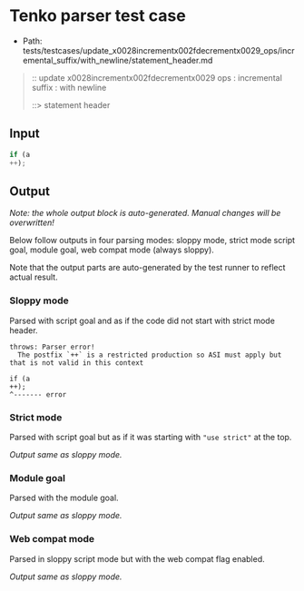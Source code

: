 # Tenko parser test case

- Path: tests/testcases/update_x0028incrementx002fdecrementx0029_ops/incremental_suffix/with_newline/statement_header.md

> :: update x0028incrementx002fdecrementx0029 ops : incremental suffix : with newline
>
> ::> statement header

## Input

`````js
if (a
++);
`````

## Output

_Note: the whole output block is auto-generated. Manual changes will be overwritten!_

Below follow outputs in four parsing modes: sloppy mode, strict mode script goal, module goal, web compat mode (always sloppy).

Note that the output parts are auto-generated by the test runner to reflect actual result.

### Sloppy mode

Parsed with script goal and as if the code did not start with strict mode header.

`````
throws: Parser error!
  The postfix `++` is a restricted production so ASI must apply but that is not valid in this context

if (a
++);
^------- error
`````

### Strict mode

Parsed with script goal but as if it was starting with `"use strict"` at the top.

_Output same as sloppy mode._

### Module goal

Parsed with the module goal.

_Output same as sloppy mode._

### Web compat mode

Parsed in sloppy script mode but with the web compat flag enabled.

_Output same as sloppy mode._
